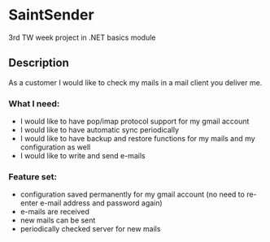 # SaintSender
3rd TW week project in .NET basics module

## Description
As a customer I would like to check my mails in a mail client you deliver me.

### What I need:
* I would like to have pop/imap protocol support for my gmail account
* I would like to have automatic sync periodically
* I would like to have backup and restore functions for my mails and my configuration as well
* I would like to write and send e-mails


### Feature set:
* configuration saved permanently for my gmail account (no need to re-enter e-mail address and password again)
* e-mails are received
* new mails can be sent
* periodically checked server for new mails
